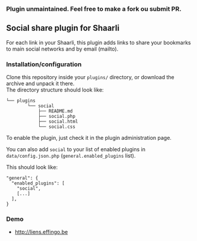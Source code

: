 ### Plugin unmaintained. Feel free to make a fork ou submit PR.

## Social share plugin for Shaarli

For each link in your Shaarli, this plugin adds links to share your bookmarks to main social networks and by email (mailto).

### Installation/configuration

Clone this repository inside your `plugins/` directory, or download the archive and unpack it there.  
The directory structure should look like:

```
└── plugins
        └── social
            ├── README.md
            ├── social.php
            ├── social.html
            └── social.css
```

To enable the plugin, just check it in the plugin administration page.

You can also add `social` to your list of enabled plugins in `data/config.json.php`
(`general.enabled_plugins` list).

This should look like:

```
"general": {
  "enabled_plugins": [
    "social",
    [...]
  ],
}
```
### Demo

 - http://liens.effingo.be
